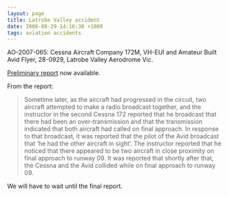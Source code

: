 ```yaml
---
layout: page
title: Latrobe Valley accident
date: 2008-08-29 14:16:38 +1000
tags: aviation accidents
---
```


AO-2007-065: Cessna Aircraft Company 172M, VH-EUI and Amateur Built Avid Flyer, 28-0929, Latrobe Valley Aerodrome Vic.

[Preliminary report](http://www.atsb.gov.au/publications/investigation_reports/2007/AAIR/aair200707452.aspx) now available.

From the report:

> Sometime later, as the aircraft had progressed in the circuit, two aircraft attempted
> to make a radio broadcast together, and the instructor in the second Cessna 172
> reported that he broadcast that there had been an over-transmission and that the
> transmission indicated that both aircraft had called on final approach. In response to
> that broadcast, it was reported that the pilot of the Avid broadcast that ‘he had the
> other aircraft in sight’. The instructor reported that he noticed that there appeared to
> be two aircraft in close proximity on final approach to runway 09. It was reported
> that shortly after that, the Cessna and the Avid collided while on final approach to
> runway 09.

We will have to wait until the final report.
